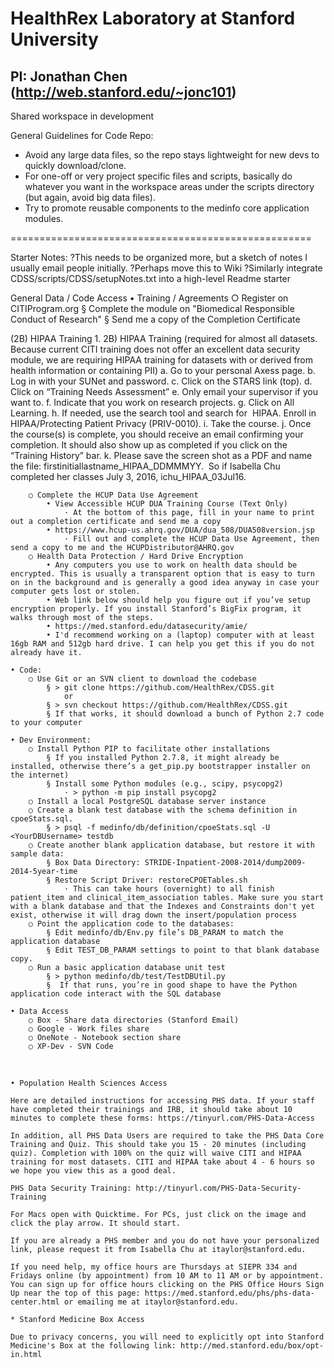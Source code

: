# HealthRex Laboratory at Stanford University
## PI: Jonathan Chen (http://web.stanford.edu/~jonc101)

Shared workspace in development

General Guidelines for Code Repo:
* Avoid any large data files, so the repo stays lightweight for new devs to quickly download/clone.
* For one-off or very project specific files and scripts, basically do whatever you want in the workspace areas under the scripts directory (but again, avoid big data files).
* Try to promote reusable components to the medinfo core application modules.



====================================================

Starter Notes:
?This needs to be organized more, but a sketch of notes I usually email people initially.
?Perhaps move this to Wiki
?Similarly integrate CDSS/scripts/CDSS/setupNotes.txt into a high-level Readme starter


General Data / Code Access
	• Training / Agreements
		○ Register on CITIProgram.org
			§ Complete the module on "Biomedical Responsible Conduct of Research"
			§ Send me a copy of the Completion Certificate

(2B) HIPAA Training
	1. 2B) HIPAA Training (required for almost all datasets. Because current CITI training does not offer an excellent data security module, we are requiring HIPAA training for datasets with or derived from health information or containing PII)
		a. Go to your personal Axess page.
		b. Log in with your SUNet and password.
		c. Click on the STARS link (top).
		d. Click on “Training Needs Assessment”
		e. Only email your supervisor if you want to.
		f. Indicate that you work on research projects.
		g. Click on All Learning.
		h. If needed, use the search tool and search for  HIPAA. Enroll in HIPAA/Protecting Patient Privacy (PRIV-0010).
		i. Take the course.
		j. Once the course(s) is complete, you should receive an email confirming your completion. It should also show up as completed if you click on the “Training History” bar.
		k. Please save the screen shot as a PDF and name the file: firstinitiallastname_HIPAA_DDMMMYY.  So if Isabella Chu completed her classes July 3, 2016, ichu_HIPAA_03Jul16.


		○ Complete the HCUP Data Use Agreement
			• View Accessible HCUP DUA Training Course (Text Only) 
				· At the bottom of this page, fill in your name to print out a completion certificate and send me a copy
			• https://www.hcup-us.ahrq.gov/DUA/dua_508/DUA508version.jsp
				· Fill out and complete the HCUP Data Use Agreement, then send a copy to me and the HCUPDistributor@AHRQ.gov
		○ Health Data Protection / Hard Drive Encryption
			• Any computers you use to work on health data should be encrypted. This is usually a transparent option that is easy to turn on in the background and is generally a good idea anyway in case your computer gets lost or stolen.
			• Web link below should help you figure out if you’ve setup encryption properly. If you install Stanford’s BigFix program, it walks through most of the steps.
			• https://med.stanford.edu/datasecurity/amie/
			• I'd recommend working on a (laptop) computer with at least 16gb RAM and 512gb hard drive. I can help you get this if you do not already have it.

	• Code:
		○ Use Git or an SVN client to download the codebase
			§ > git clone https://github.com/HealthRex/CDSS.git
				or 
			§ > svn checkout https://github.com/HealthRex/CDSS.git
			§ If that works, it should download a bunch of Python 2.7 code to your computer
	 
	• Dev Environment:
		○ Install Python PIP to facilitate other installations
			§ If you installed Python 2.7.8, it might already be installed, otherwise there’s a get_pip.py bootstrapper installer on the internet)
			§ Install some Python modules (e.g., scipy, psycopg2)
				· > python -m pip install psycopg2
		○ Install a local PostgreSQL database server instance
		○ Create a blank test database with the schema definition in cpoeStats.sql.
			§ > psql -f medinfo/db/definition/cpoeStats.sql -U <YourDBUsername> testdb
		○ Create another blank application database, but restore it with sample data:
			§ Box Data Directory: STRIDE-Inpatient-2008-2014/dump2009-2014-5year-time
			§ Restore Script Driver: restoreCPOETables.sh
				· This can take hours (overnight) to all finish patient_item and clinical_item_association tables. Make sure you start with a blank database and that the Indexes and Constraints don't yet exist, otherwise it will drag down the insert/population process
		○ Point the application code to the databases:
			§ Edit medinfo/db/Env.py file’s DB_PARAM to match the application database
			§ Edit TEST_DB_PARAM settings to point to that blank database copy.
		○ Run a basic application database unit test
			§ > python medinfo/db/test/TestDBUtil.py
			§  If that runs, you’re in good shape to have the Python application code interact with the SQL database

	• Data Access
		○ Box - Share data directories (Stanford Email)
		○ Google - Work files share
		○ OneNote - Notebook section share
		○ XP-Dev - SVN Code
 


	• Population Health Sciences Access
	 
	Here are detailed instructions for accessing PHS data. If your staff have completed their trainings and IRB, it should take about 10 minutes to complete these forms: https://tinyurl.com/PHS-Data-Access
	 
	In addition, all PHS Data Users are required to take the PHS Data Core Training and Quiz. This should take you 15 - 20 minutes (including quiz). Completion with 100% on the quiz will waive CITI and HIPAA training for most datasets. CITI and HIPAA take about 4 - 6 hours so we hope you view this as a good deal.
	 
	PHS Data Security Training: http://tinyurl.com/PHS-Data-Security-Training
	 
	For Macs open with Quicktime. For PCs, just click on the image and click the play arrow. It should start.
	 
	If you are already a PHS member and you do not have your personalized link, please request it from Isabella Chu at itaylor@stanford.edu.
	 
	If you need help, my office hours are Thursdays at SIEPR 334 and Fridays online (by appointment) from 10 AM to 11 AM or by appointment. You can sign up for office hours clicking on the PHS Office Hours Sign Up near the top of this page: https://med.stanford.edu/phs/phs-data-center.html or emailing me at itaylor@stanford.edu.
	
	* Stanford Medicine Box Access
	
	Due to privacy concerns, you will need to explicitly opt into Stanford Medicine's Box at the following link: http://med.stanford.edu/box/opt-in.html
	 

